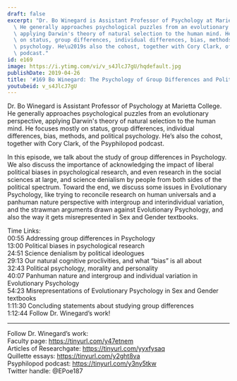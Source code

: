 ```yaml
---
draft: false
excerpt: "Dr. Bo Winegard is Assistant Professor of Psychology at Marietta College.\
  \ He generally approaches psychological puzzles from an evolutionary perspective,\
  \ applying Darwin's theory of natural selection to the human mind. He focuses mostly\
  \ on status, group differences, individual differences, bias, methods, and political\
  \ psychology. He\u2019s also the cohost, together with Cory Clark, of the Psyphilopod\
  \ podcast."
id: e169
image: https://i.ytimg.com/vi/v_s4JlcJ7gU/hqdefault.jpg
publishDate: 2019-04-26
title: '#169 Bo Winegard: The Psychology of Group Differences and Political Bias'
youtubeid: v_s4JlcJ7gU
---
```

Dr. Bo Winegard is Assistant Professor of Psychology at Marietta College. He generally approaches psychological puzzles from an evolutionary perspective, applying Darwin's theory of natural selection to the human mind. He focuses mostly on status, group differences, individual differences, bias, methods, and political psychology. He’s also the cohost, together with Cory Clark, of the Psyphilopod podcast.

In this episode, we talk about the study of group differences in Psychology. We also discuss the importance of acknowledging the impact of liberal political biases in psychological research, and even research in the social sciences at large, and science denialism by people from both sides of the political spectrum. Toward the end, we discuss some issues in Evolutionary Psychology, like trying to reconcile research on human universals and a panhuman nature perspective with intergroup and interindividual variation, and the strawman arguments drawn against Evolutionary Psychology, and also the way it gets misrepresented in Sex and Gender textbooks.

Time Links:  
00:55  Addressing group differences in Psychology  
13:00  Political biases in psychological research              
24:51  Science denialism by political ideologues                         
29:13  Our natural cognitive proclivities, and what “bias” is all about                
32:43  Political psychology, morality and personality                    
40:07  Panhuman nature and intergroup and individual variation in Evolutionary Psychology             
54:23  Misrepresentations of Evolutionary Psychology in Sex and Gender textbooks             
1:11:30  Concluding statements about studying group differences                  
1:12:44  Follow Dr. Winegard’s work!

---

Follow Dr. Winegard’s work:  
Faculty page: https://tinyurl.com/y47etnem  
Articles of Researchgate: https://tinyurl.com/yyxfysaq  
Quillette essays: https://tinyurl.com/y2ght8va  
Psyphilopod podcast: https://tinyurl.com/y3ny5tkw  
Twitter handle: @EPoe187
